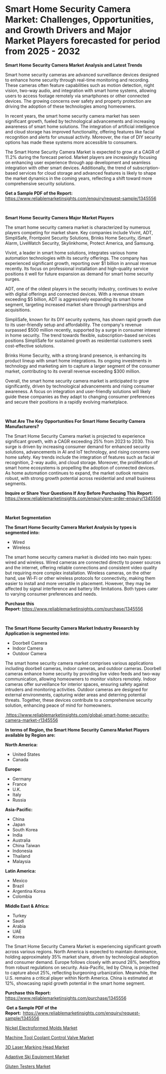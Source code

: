<p><h1>Smart Home Security Camera Market: Challenges, Opportunities, and Growth Drivers and Major Market Players forecasted for period from 2025 - 2032</h1></p><p><strong>Smart Home Security Camera Market Analysis and Latest Trends</strong></p>
<p><p>Smart home security cameras are advanced surveillance devices designed to enhance home security through real-time monitoring and recording. These cameras often feature capabilities such as motion detection, night vision, two-way audio, and integration with smart home systems, allowing users to access footage remotely via smartphones or other connected devices. The growing concerns over safety and property protection are driving the adoption of these technologies among homeowners.</p><p>In recent years, the smart home security camera market has seen significant growth, fueled by technological advancements and increasing awareness of smart home solutions. The integration of artificial intelligence and cloud storage has improved functionality, offering features like facial recognition and alerts for unusual activity. Moreover, the rise of DIY security options has made these systems more accessible to consumers.</p><p>The Smart Home Security Camera Market is expected to grow at a CAGR of 11.2% during the forecast period. Market players are increasingly focusing on enhancing user experience through app development and seamless integration with other smart devices. Additionally, the trend of subscription-based services for cloud storage and advanced features is likely to shape the market dynamics in the coming years, reflecting a shift toward more comprehensive security solutions.</p></p>
<p><strong>Get a Sample PDF of the Report:&nbsp;</strong> <a href="https://www.reliablemarketinsights.com/enquiry/request-sample/1345556?utm_campaign=2241&utm_medium=2&utm_source=Github&utm_content=ia&utm_term=04042025&utm_id=smart-home-security-camera">https://www.reliablemarketinsights.com/enquiry/request-sample/1345556</a></p>
<p>&nbsp;</p>
<p><strong>Smart Home Security Camera Major Market Players</strong></p>
<p><p>The smart home security camera market is characterized by numerous players competing for market share. Key companies include Vivint, ADT, SimpliSafe, Frontpoint Security Solutions, Brinks Home Security, iSmart Alarm, LiveWatch Security, Skylinkhome, Protect America, and Samsung. </p><p>Vivint, a leader in smart home solutions, integrates various home automation technologies with its security offerings. The company has experienced significant growth, reporting over $1 billion in annual revenue recently. Its focus on professional installation and high-quality service positions it well for future expansion as demand for smart home security surges.</p><p>ADT, one of the oldest players in the security industry, continues to evolve with digital offerings and connected devices. With a revenue stream exceeding $5 billion, ADT is aggressively expanding its smart home segment, targeting increased market share through partnerships and acquisitions.</p><p>SimpliSafe, known for its DIY security systems, has shown rapid growth due to its user-friendly setup and affordability. The company's revenue surpassed $500 million recently, supported by a surge in consumer interest in home security. The trend towards flexible, subscription-based services positions SimpliSafe for sustained growth as residential customers seek cost-effective solutions.</p><p>Brinks Home Security, with a strong brand presence, is enhancing its product lineup with smart home integrations. Its ongoing investments in technology and marketing aim to capture a larger segment of the consumer market, contributing to its overall revenue exceeding $300 million.</p><p>Overall, the smart home security camera market is anticipated to grow significantly, driven by technological advancements and rising consumer awareness. A focus on integration and user-friendly solutions will likely guide these companies as they adapt to changing consumer preferences and secure their positions in a rapidly evolving marketplace.</p></p>
<p>&nbsp;</p>
<p><strong>What Are The Key Opportunities For Smart Home Security Camera Manufacturers?</strong></p>
<p><p>The Smart Home Security Camera market is projected to experience significant growth, with a CAGR exceeding 25% from 2023 to 2030. This surge is driven by increasing consumer demand for enhanced security solutions, advancements in AI and IoT technology, and rising concerns over home safety. Key trends include the integration of features such as facial recognition, 2-way audio, and cloud storage. Moreover, the proliferation of smart home ecosystems is propelling the adoption of connected devices. As home automation continues to expand, the market outlook remains robust, with strong growth potential across residential and small business segments.</p></p>
<p><strong>Inquire or Share Your Questions If Any Before Purchasing This Report:</strong> <a href="https://www.reliablemarketinsights.com/enquiry/pre-order-enquiry/1345556?utm_campaign=2241&utm_medium=2&utm_source=Github&utm_content=ia&utm_term=04042025&utm_id=smart-home-security-camera">https://www.reliablemarketinsights.com/enquiry/pre-order-enquiry/1345556</a></p>
<p>&nbsp;</p>
<p><strong>Market Segmentation</strong></p>
<p><strong>The Smart Home Security Camera Market Analysis by types is segmented into:</strong></p>
<p><ul><li>Wired</li><li>Wireless</li></ul></p>
<p><p>The smart home security camera market is divided into two main types: wired and wireless. Wired cameras are connected directly to power sources and the internet, offering reliable connections and consistent video quality but requiring more complex installation. Wireless cameras, on the other hand, use Wi-Fi or other wireless protocols for connectivity, making them easier to install and more versatile in placement. However, they may be affected by signal interference and battery life limitations. Both types cater to varying consumer preferences and needs.</p></p>
<p><strong>Purchase this Report:&nbsp;</strong><a href="https://www.reliablemarketinsights.com/purchase/1345556?utm_campaign=2241&utm_medium=2&utm_source=Github&utm_content=ia&utm_term=04042025&utm_id=smart-home-security-camera">https://www.reliablemarketinsights.com/purchase/1345556</a></p>
<p>&nbsp;</p>
<p><strong>The Smart Home Security Camera Market Industry Research by Application is segmented into:</strong></p>
<p><ul><li>Doorbell Camera</li><li>Indoor Camera</li><li>Outdoor Camera</li></ul></p>
<p><p>The smart home security camera market comprises various applications including doorbell cameras, indoor cameras, and outdoor cameras. Doorbell cameras enhance home security by providing live video feeds and two-way communication, allowing homeowners to monitor visitors remotely. Indoor cameras offer surveillance for interior spaces, ensuring safety against intruders and monitoring activities. Outdoor cameras are designed for external environments, capturing wider areas and deterring potential threats. Together, these devices contribute to a comprehensive security solution, enhancing peace of mind for homeowners.</p></p>
<p><a href="https://www.reliablemarketinsights.com/global-smart-home-security-camera-market-r1345556?utm_campaign=2241&utm_medium=2&utm_source=Github&utm_content=ia&utm_term=04042025&utm_id=smart-home-security-camera">&nbsp;https://www.reliablemarketinsights.com/global-smart-home-security-camera-market-r1345556</a></p>
<p><strong>In terms of Region, the Smart Home Security Camera Market Players available by Region are:</strong></p>
<p>
    <p> <strong> North America: </strong>
        <ul>
            <li>United States</li>
            <li>Canada</li>
        </ul>
        </p> 
    <p> <strong> Europe: </strong>
        <ul>
            <li>Germany</li>
            <li>France</li>
            <li>U.K.</li>
            <li>Italy</li>
            <li>Russia</li>
        </ul>
        </p> 
    <p> <strong> Asia-Pacific: </strong>
        <ul>
            <li>China</li>
            <li>Japan</li>
            <li>South Korea</li>
            <li>India</li>
            <li>Australia</li>
            <li>China Taiwan</li>
            <li>Indonesia</li>
            <li>Thailand</li>
            <li>Malaysia</li>
        </ul>
        </p> 
    <p> <strong> Latin America: </strong>
        <ul>
            <li>Mexico</li>
            <li>Brazil</li>
            <li>Argentina Korea</li>
            <li>Colombia</li>
        </ul>
        </p> 
    <p> <strong> Middle East & Africa: </strong>
        <ul>
            <li>Turkey</li>
            <li>Saudi</li>
            <li>Arabia</li>
            <li>UAE</li>
            <li>Korea</li>
        </ul>
    </p>
    </p>
<p><p>The Smart Home Security Camera Market is experiencing significant growth across various regions. North America is expected to maintain dominance, holding approximately 35% market share, driven by technological adoption and consumer demand. Europe follows closely with around 28%, benefiting from robust regulations on security. Asia-Pacific, led by China, is projected to capture about 25%, reflecting burgeoning urbanization. Meanwhile, the U.S. remains a critical player within North America. China is estimated at 12%, showcasing rapid growth potential in the smart home segment.</p></p>
<p><strong>Purchase this Report: </strong><a href="https://www.reliablemarketinsights.com/purchase/1345556?utm_campaign=2241&utm_medium=2&utm_source=Github&utm_content=ia&utm_term=04042025&utm_id=smart-home-security-camera">https://www.reliablemarketinsights.com/purchase/1345556</a></p>
<p>&nbsp;<strong>Get a Sample PDF of the Report:&nbsp;&nbsp;</strong><a href="https://www.reliablemarketinsights.com/enquiry/request-sample/1345556?utm_campaign=2241&utm_medium=2&utm_source=Github&utm_content=ia&utm_term=04042025&utm_id=smart-home-security-camera">https://www.reliablemarketinsights.com/enquiry/request-sample/1345556</a></p>
<p><strong></strong></p>
<p><p><a href="https://www.linkedin.com/pulse/analysis-forecast-growing-demand-nickel-electroformed-pax6f?utm_campaign=2241&utm_medium=2&utm_source=Github&utm_content=ia&utm_term=04042025&utm_id=smart-home-security-camera">Nickel Electroformed Molds Market</a></p><p><a href="https://www.linkedin.com/pulse/machine-tool-coolant-control-valve-market-outlook-projected-rflxf?utm_campaign=2241&utm_medium=2&utm_source=Github&utm_content=ia&utm_term=04042025&utm_id=smart-home-security-camera">Machine Tool Coolant Control Valve Market</a></p><p><a href="https://www.linkedin.com/pulse/3d-laser-marking-head-market-evolution-key-trends-regional-ad3yf?utm_campaign=2241&utm_medium=2&utm_source=Github&utm_content=ia&utm_term=04042025&utm_id=smart-home-security-camera">3D Laser Marking Head Market</a></p><p><a href="https://github.com/stvnpukaj10/Market-Research-Report-List-1/blob/main/adaptive-ski-equipment-market.md?utm_campaign=2241&utm_medium=2&utm_source=Github&utm_content=ia&utm_term=04042025&utm_id=smart-home-security-camera">Adaptive Ski Equipment Market</a></p><p><a href="https://github.com/nikkoureta1y/Market-Research-Report-List-1/blob/main/gluten-testers-market.md?utm_campaign=2241&utm_medium=2&utm_source=Github&utm_content=ia&utm_term=04042025&utm_id=smart-home-security-camera">Gluten Testers Market</a></p></p>